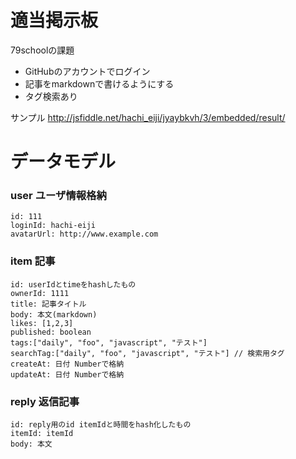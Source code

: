 適当掲示板
========

79schoolの課題

* GitHubのアカウントでログイン
* 記事をmarkdownで書けるようにする
* タグ検索あり

サンプル http://jsfiddle.net/hachi_eiji/jyaybkvh/3/embedded/result/

データモデル
===

### user ユーザ情報格納

```
id: 111
loginId: hachi-eiji
avatarUrl: http://www.example.com
```


### item 記事

```
id: userIdとtimeをhashしたもの
ownerId: 1111
title: 記事タイトル
body: 本文(markdown)
likes: [1,2,3]
published: boolean
tags:["daily", "foo", "javascript", "テスト"] 
searchTag:["daily", "foo", "javascript", "テスト"] // 検索用タグ
createAt: 日付 Numberで格納
updateAt: 日付 Numberで格納
```

### reply 返信記事

```
id: reply用のid itemIdと時間をhash化したもの
itemId: itemId
body: 本文
```



